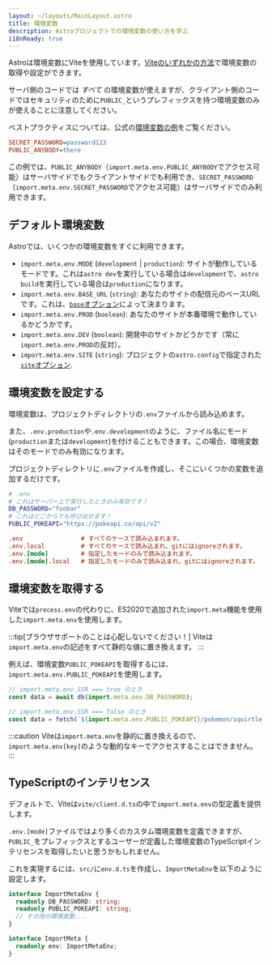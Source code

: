 ```yaml
---
layout: ~/layouts/MainLayout.astro
title: 環境変数
description: Astroプロジェクトでの環境変数の使い方を学ぶ
i18nReady: true
---
```


Astroは環境変数にViteを使用しています。[Viteのいずれかの方法](https://vitejs.dev/guide/env-and-mode.html)で環境変数の取得や設定ができます。

サーバ側のコードでは _すべて_ の環境変数が使えますが、クライアント側のコードではセキュリティのために`PUBLIC_`というプレフィックスを持つ環境変数のみが使えることに注意してください。

ベストプラクティスについては、公式の[環境変数の例](https://github.com/withastro/astro/tree/main/examples/env-vars)をご覧ください。

```ini
SECRET_PASSWORD=password123
PUBLIC_ANYBODY=there
```

この例では、`PUBLIC_ANYBODY`（`import.meta.env.PUBLIC_ANYBODY`でアクセス可能）はサーバサイドでもクライアントサイドでも利用でき、`SECRET_PASSWORD`（`import.meta.env.SECRET_PASSWORD`でアクセス可能）はサーバサイドでのみ利用できます。

## デフォルト環境変数

Astroでは、いくつかの環境変数をすぐに利用できます。

- `import.meta.env.MODE` (`development` | `production`): サイトが動作しているモードです。これは`astro dev`を実行している場合は`development`で、`astro build`を実行している場合は`production`になります。
- `import.meta.env.BASE_URL` (`string`): あなたのサイトの配信元のベースURLです。これは、[`base`オプション](/ja/reference/configuration-reference/#base)によって決まります。
- `import.meta.env.PROD` (`boolean`): あなたのサイトが本番環境で動作しているかどうかです。
- `import.meta.env.DEV` (`boolean`): 開発中のサイトかどうかです（常に`import.meta.env.PROD`の反対）。
- `import.meta.env.SITE` (`string`): プロジェクトの`astro.config`で指定された[`site`オプション](/ja/reference/configuration-reference/#site).

## 環境変数を設定する

環境変数は、プロジェクトディレクトリの`.env`ファイルから読み込めます。

また、`.env.production`や`.env.development`のように、ファイル名にモード(`production`または`development`)を付けることもできます。この場合、環境変数はそのモードでのみ有効になります。

プロジェクトディレクトリに`.env`ファイルを作成し、そこにいくつかの変数を追加するだけです。

```bash
# .env
# これはサーバー上で実行したときのみ有効です！
DB_PASSWORD="foobar"
# これはどこからでも呼び出せます！
PUBLIC_POKEAPI="https://pokeapi.co/api/v2"
```

```ini
.env                # すべてのケースで読み込まれます。
.env.local          # すべてのケースで読み込まれ、gitにはignoreされます。
.env.[mode]         # 指定したモードのみで読み込まれます。
.env.[mode].local   # 指定したモードのみで読み込まれ、gitにはignoreされます。
```

## 環境変数を取得する

Viteでは`process.env`の代わりに、ES2020で追加された`import.meta`機能を使用した`import.meta.env`を使用します。

:::tip[ブラウザサポートのことは心配しないでください！]
Viteは`import.meta.env`の記述をすべて静的な値に置き換えます。
:::

例えば、環境変数`PUBLIC_POKEAPI`を取得するには、`import.meta.env.PUBLIC_POKEAPI`を使用します。

```js
// import.meta.env.SSR === true のとき
const data = await db(import.meta.env.DB_PASSWORD);

// import.meta.env.SSR === false のとき
const data = fetch(`${import.meta.env.PUBLIC_POKEAPI}/pokemon/squirtle`);
```

:::caution
Viteは`import.meta.env`を静的に置き換えるので、`import.meta.env[key]`のような動的なキーでアクセスすることはできません。
:::

## TypeScriptのインテリセンス

デフォルトで、Viteは`vite/client.d.ts`の中で`import.meta.env`の型定義を提供します。

`.env.[mode]`ファイルではより多くのカスタム環境変数を定義できますが、`PUBLIC_`をプレフィックスとするユーザーが定義した環境変数のTypeScriptインテリセンスを取得したいと思うかもしれません。

これを実現するには、`src/`に`env.d.ts`を作成し、`ImportMetaEnv`を以下のように設定します。

```ts
interface ImportMetaEnv {
  readonly DB_PASSWORD: string;
  readonly PUBLIC_POKEAPI: string;
  // その他の環境変数...
}

interface ImportMeta {
  readonly env: ImportMetaEnv;
}
```

